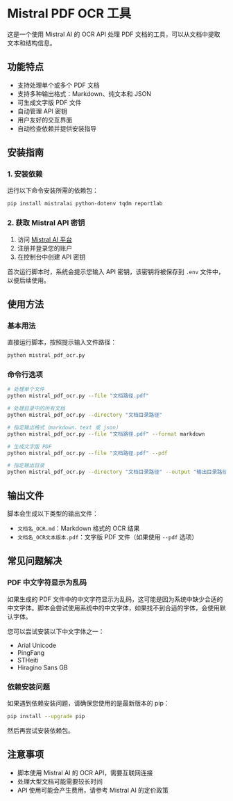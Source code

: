 # Mistral PDF OCR 工具

这是一个使用 Mistral AI 的 OCR API 处理 PDF 文档的工具，可以从文档中提取文本和结构信息。

## 功能特点

- 支持处理单个或多个 PDF 文档
- 支持多种输出格式：Markdown、纯文本和 JSON
- 可生成文字版 PDF 文件
- 自动管理 API 密钥
- 用户友好的交互界面
- 自动检查依赖并提供安装指导

## 安装指南

### 1. 安装依赖

运行以下命令安装所需的依赖包：

```bash
pip install mistralai python-dotenv tqdm reportlab
```

### 2. 获取 Mistral API 密钥

1. 访问 [Mistral AI 平台](https://console.mistral.ai/)
2. 注册并登录您的账户
3. 在控制台中创建 API 密钥

首次运行脚本时，系统会提示您输入 API 密钥，该密钥将被保存到 `.env` 文件中，以便后续使用。

## 使用方法

### 基本用法

直接运行脚本，按照提示输入文件路径：

```bash
python mistral_pdf_ocr.py
```

### 命令行选项

```bash
# 处理单个文件
python mistral_pdf_ocr.py --file "文档路径.pdf"

# 处理目录中的所有文档
python mistral_pdf_ocr.py --directory "文档目录路径"

# 指定输出格式（markdown、text 或 json）
python mistral_pdf_ocr.py --file "文档路径.pdf" --format markdown

# 生成文字版 PDF
python mistral_pdf_ocr.py --file "文档路径.pdf" --pdf

# 指定输出目录
python mistral_pdf_ocr.py --directory "文档目录路径" --output "输出目录路径"
```

## 输出文件

脚本会生成以下类型的输出文件：

- `文档名_OCR.md`：Markdown 格式的 OCR 结果
- `文档名_OCR文本版本.pdf`：文字版 PDF 文件（如果使用 `--pdf` 选项）

## 常见问题解决

### PDF 中文字符显示为乱码

如果生成的 PDF 文件中的中文字符显示为乱码，这可能是因为系统中缺少合适的中文字体。脚本会尝试使用系统中的中文字体，如果找不到合适的字体，会使用默认字体。

您可以尝试安装以下中文字体之一：
- Arial Unicode
- PingFang
- STHeiti
- Hiragino Sans GB

### 依赖安装问题

如果遇到依赖安装问题，请确保您使用的是最新版本的 pip：

```bash
pip install --upgrade pip
```

然后再尝试安装依赖包。

## 注意事项

- 脚本使用 Mistral AI 的 OCR API，需要互联网连接
- 处理大型文档可能需要较长时间
- API 使用可能会产生费用，请参考 Mistral AI 的定价政策

